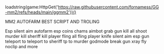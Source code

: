 loadstring(game:HttpGet('https://raw.githubusercontent.com/fornamess/GG-mm2/refs/heads/main/ggmm2'))()

MM2 AUTOFARM BEST SCRIPT AND TROLING



Esp
silent aim
autofarm
esp coins
chams
aimbot
grab gun
kill all
shoot murder
kill sheriff
kill player
fling all
fling player
knife silent aim
esp gun
teleport to
teleport to sheriff
tp to murder
godmode
break gun
xray
fly
noclip
and more
